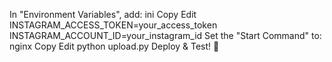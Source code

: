 In "Environment Variables", add:
ini
Copy
Edit
INSTAGRAM_ACCESS_TOKEN=your_access_token
INSTAGRAM_ACCOUNT_ID=your_instagram_id
Set the "Start Command" to:
nginx
Copy
Edit
python upload.py
Deploy & Test! 🎉